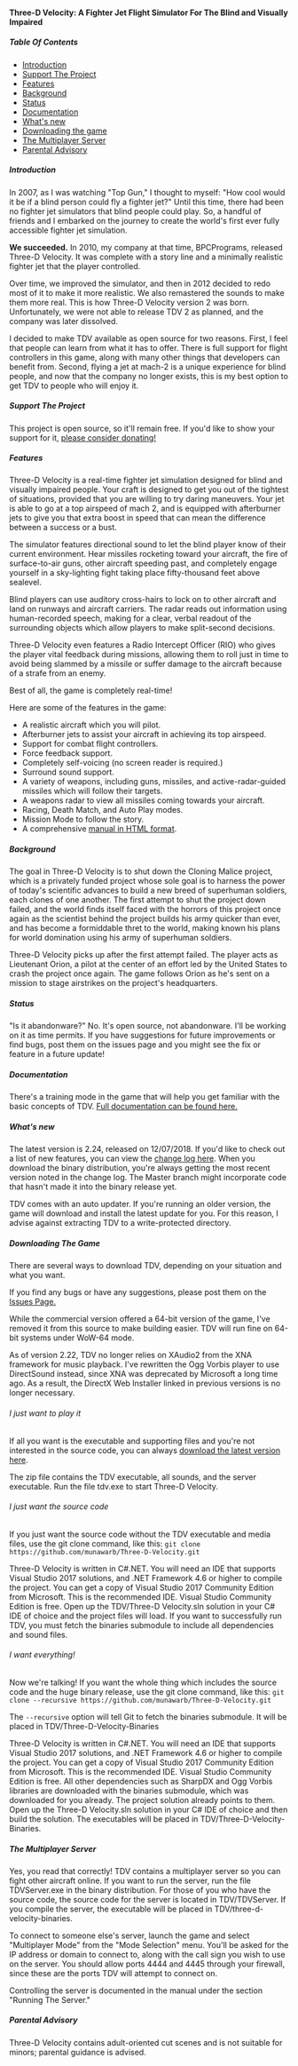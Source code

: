 #### Three-D Velocity: A Fighter Jet Flight Simulator For The Blind and Visually Impaired

##### Table Of Contents
* [Introduction](#introduction)
* [Support The Project](#support-the-project)
* [Features](#features)
* [Background](#background)
* [Status](#status)
* [Documentation](#documentation)
* [What's new](#what's-new)
* [Downloading the game](#downloading-the-game)
* [The Multiplayer Server](#the-multiplayer-server)
* [Parental Advisory](#parental-advisory)

##### Introduction
In 2007, as I was watching "Top Gun," I thought to myself: "How cool would it be if a blind person could fly a fighter jet?" Until this time, there had been no fighter jet simulators that blind people could play. So, a handful of friends and I embarked on the journey to create the world's first ever fully accessible fighter jet simulation.

**We succeeded.** In 2010, my company at that time, BPCPrograms, released Three-D Velocity. It was complete with a story line and a minimally realistic fighter jet that the player controlled.

Over time, we improved the simulator, and then in 2012 decided to redo most of it to make it more realistic. We also remastered the sounds to make them more real. This is how Three-D Velocity version 2 was born. Unfortunately, we were not able to release TDV 2 as planned, and the company was later dissolved.

I decided to make TDV available as open source for two reasons. First, I feel that people can learn from what it has to offer. There is full support for flight controllers in this game, along with many other things that developers can benefit from. Second, flying a jet at mach-2 is a unique experience for blind people, and now that the company no longer exists, this is my best option to get TDV to people who will enjoy it.

##### Support The Project
This project is open source, so it'll remain free. If you'd like to show your support for it, [please consider donating!](http://paypal.me/munawarb)

##### Features
Three-D Velocity is a real-time fighter jet simulation designed for blind and visually impaired people. Your craft is designed to get you out of the tightest of situations, provided that you are  willing to try daring maneuvers. Your jet is able to go at a top airspeed of mach 2, and is equipped with afterburner jets to give you that extra boost in speed that can mean the difference between a success or a bust.

The simulator features directional sound to let the blind player know of their current environment. Hear missiles rocketing toward your aircraft, the fire of surface-to-air guns, other aircraft speeding past, and completely engage yourself in a sky-lighting fight taking place fifty-thousand feet above sealevel.

Blind players can use auditory cross-hairs to lock on to other aircraft and land on runways and aircraft carriers. The radar reads out information using human-recorded speech, making for a clear, verbal readout of the surrounding objects which allow players to make split-second decisions.

Three-D Velocity even features a Radio Intercept Officer (RIO) who gives the player vital feedback during missions, allowing them to roll just in time to avoid being slammed by a missile or suffer damage to the aircraft because of a strafe from an enemy.

Best of all, the game is completely real-time!

Here are some of the features in the game:
- A realistic aircraft which you will pilot.
- Afterburner jets to assist your aircraft in achieving its top airspeed.
- Support for combat flight controllers.
- Force feedback support.
- Completely self-voicing (no screen reader is required.)
- Surround sound support.
- A variety of weapons, including guns, missiles, and active-radar-guided missiles which will follow their targets.
- A weapons radar to view all missiles coming towards your aircraft.
- Racing, Death Match, and Auto Play modes.
- Mission Mode to follow the story.
- A comprehensive [manual in HTML format](http://htmlpreview.github.io/?https://github.com/munawarb/Three-D-Velocity-Binaries/blob/master/docs/documentation.htm).

##### Background
The goal in Three-D Velocity is to shut down the Cloning Malice project, which is a privately funded project whose sole goal is to harness the power of today's scientific advances to build a new breed of superhuman soldiers, each clones of one another. The first attempt to shut the project down failed, and the world finds itself faced with the horrors of this project once again as the scientist behind the project builds his army quicker than ever, and has become a formiddable thret to the world, making known his plans for world domination using his army of superhuman soldiers.

Three-D Velocity picks up after the first attempt failed. The player acts as Lieutenant Orion, a pilot at the center of an effort led by the United States to crash the project once again. The game follows Orion as he's sent on a mission to stage airstrikes on the project's headquarters.

##### Status
"Is it abandonware?" No. It's open source, not abandonware. I'll be working on it as time permits. If you have suggestions for future improvements or find bugs, post them on the issues page and you might see the fix or feature in a future update!

##### Documentation
There's a training mode in the game that will help you get familiar with the basic concepts of TDV. [Full documentation can be found here.](http://htmlpreview.github.io/?https://github.com/munawarb/Three-D-Velocity-Binaries/blob/master/docs/documentation.htm)

##### What's new
The latest version is 2.24, released on 12/07/2018. If you'd like to check out a list of new features, you can view the [change log here](changelog.md). When you download the binary distribution, you're always getting the most recent version noted in the change log. The Master branch might incorporate code that hasn't made it into the binary release yet.

TDV comes with an auto updater. If you're running an older version, the game will download and install the latest update for you. For this reason, I advise against extracting TDV to a write-protected directory.

##### Downloading The Game
There are several ways to download TDV, depending on your situation and what you want.

If you find any bugs or have any suggestions, please post them on the [Issues Page.](https://github.com/munawarb/Three-D-Velocity/issues)

While the commercial version offered a 64-bit version of the game, I've removed it from this source to make building easier. TDV will run fine on 64-bit systems under WoW-64 mode.

As of version 2.22, TDV no longer relies on XAudio2 from the XNA framework for music playback. I've rewritten the Ogg Vorbis player to use DirectSound instead, since XNA was deprecated by Microsoft a long time ago. As a result, the DirectX Web Installer linked in previous versions is no longer necessary.

###### I just want to play it
If all you want is the executable and supporting files and you're not interested in the source code, you can always [download the latest version here](https://github.com/munawarb/Three-D-Velocity-Binaries/archive/master.zip).

The zip file contains the TDV executable, all sounds, and the server executable. Run the file tdv.exe to start Three-D Velocity.

###### I just want the source code
If you just want the source code without the TDV executable and media files, use the git clone command, like this:
`git clone https://github.com/munawarb/Three-D-Velocity.git`

Three-D Velocity is written in C#.NET. You will need an IDE that supports Visual Studio 2017 solutions, and .NET Framework 4.6 or higher to compile the project. You can get a copy of Visual Studio 2017 Community Edition from Microsoft. This is the recommended IDE. Visual Studio Community Edition is free. Open up the TDV/Three-D Velocity.sln solution in your C# IDE of choice and the project files will load. If you want to successfully run TDV, you must fetch the binaries submodule to include all dependencies and sound files.

###### I want everything!
Now we're talking! If you want the whole thing which includes the source code and the huge binary release, use the git clone command, like this:
`git clone --recursive https://github.com/munawarb/Three-D-Velocity.git`

The `--recursive` option will tell Git to fetch the binaries submodule. It will be placed in TDV/Three-D-Velocity-Binaries

Three-D Velocity is written in C#.NET. You will need an IDE that supports Visual Studio 2017 solutions, and .NET Framework 4.6 or higher to compile the project. You can get a copy of Visual Studio 2017 Community Edition from Microsoft. This is the recommended IDE. Visual Studio Community Edition is free. All other dependencies such as SharpDX and Ogg Vorbis libraries are downloaded with the binaries submodule, which was downloaded for you already. The project solution already points to them. Open up the Three-D Velocity.sln solution in your C# IDE of choice and then build the solution. The executables will be placed in TDV/Three-D-Velocity-Binaries.

##### The Multiplayer Server
Yes, you read that correctly! TDV contains a multiplayer server so you can fight other aircraft online. If you want to run the server, run the file TDVServer.exe in the binary distribution. For those of you who have the source code, the source code for the server is located in TDV/TDVServer. If you compile the server, the executable will be placed in TDV/three-d-velocity-binaries.

To connect to someone else's server, launch the game and select "Multiplayer Mode" from the "Mode Selection" menu. You'll be asked for the IP address or domain to connect to, along with the call sign you wish to use on the server. You should allow ports 4444 and 4445 through your firewall, since these are the ports TDV will attempt to connect on.

Controlling the server is documented in the manual under the section "Running The Server."

##### Parental Advisory
Three-D Velocity contains adult-oriented cut scenes and is not suitable for minors; parental guidance is advised.